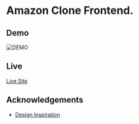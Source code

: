 
# Amazon Clone Frontend.

## Demo

![DEMO](https://media.giphy.com/media/4UBu002vzDM5WQEXnP/giphy.gif)

## Live
[Live Site](https://amazon-clone-dibkb.vercel.app/)
## Acknowledgements

 - [Design Inspiration](https://dribbble.com/shots/16424477-Amazon-Redesign)



